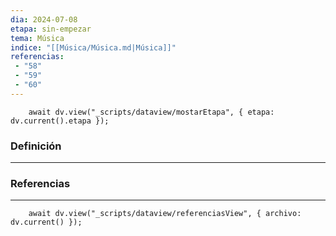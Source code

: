 ```yaml
---
dia: 2024-07-08
etapa: sin-empezar
tema: Música
indice: "[[Música/Música.md|Música]]"
referencias: 
 - "58"
 - "59"
 - "60"
---
```

```dataviewjs
	await dv.view("_scripts/dataview/mostarEtapa", { etapa: dv.current().etapa });
```
### Definición
---




### Referencias
---
```dataviewjs
	await dv.view("_scripts/dataview/referenciasView", { archivo: dv.current() });
```